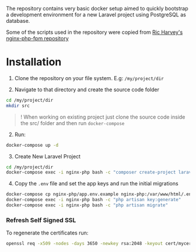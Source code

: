 The repository contains very basic docker setup aimed to quickly bootstrap a development environment for a new Laravel project using PostgreSQL as database.

Some of the scripts used in the repository were copied from [Ric Harvey's nginx-php-fpm repository](https://github.com/richarvey/nginx-php-fpm)

# Installation

1. Clone the repository on your file system. E.g: `/my/project/dir`

2. Navigate to that directory and create the source code folder
```sh
cd /my/project/dir
mkdir src
```
>! When working on existing project just clone the source code inside the src/ folder and then run `docker-compose`

2. Run:
```sh
docker-compose up -d
```
3. Create New Laravel Project

```sh
cd /my/project/dir
docker-compose exec -i nginx-php bash -c "composer create-project laravel/laravel ."
```
4. Copy the `.env` file and set the app keys and run the initial migrations
```sh
docker-compose cp nginx-php/app.env.example nginx-php:/var/www/html/.env
docker-compose exec -i nginx-php bash -c "php artisan key:generate"
docker-compose exec -i nginx-php bash -c "php artisan migrate"
```

### Refresh Self Signed SSL

To regenerate the certificates run:
```sh
openssl req -x509 -nodes -days 3650 -newkey rsa:2048 -keyout cert/mycert.key -out cert/mycert.crt
```
